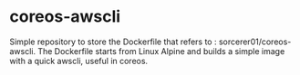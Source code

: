 # coreos-awscli
Simple repository to store the Dockerfile that refers to :
sorcerer01/coreos-awscli. 
The Dockerfile starts from Linux Alpine and builds a simple image with a quick awscli, useful in coreos.
